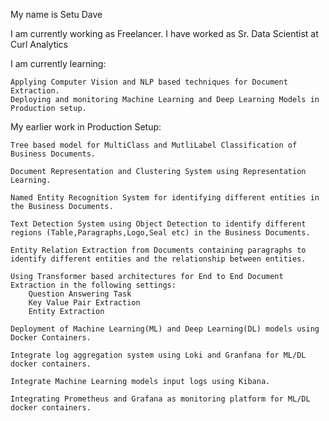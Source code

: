 My name is Setu Dave

I am currently working as Freelancer. I have worked as Sr. Data Scientist at Curl Analytics 

I am currently learning:

    Applying Computer Vision and NLP based techniques for Document Extraction.
    Deploying and monitoring Machine Learning and Deep Learning Models in Production setup.

My earlier work in Production Setup:

    Tree based model for MultiClass and MutliLabel Classification of Business Documents.

    Document Representation and Clustering System using Representation Learning.

    Named Entity Recognition System for identifying different entities in the Business Documents.

    Text Detection System using Object Detection to identify different regions (Table,Paragraphs,Logo,Seal etc) in the Business Documents.

    Entity Relation Extraction from Documents containing paragraphs to identify different entities and the relationship between entities.

    Using Transformer based architectures for End to End Document Extraction in the following settings:
        Question Answering Task
        Key Value Pair Extraction
        Entity Extraction

    Deployment of Machine Learning(ML) and Deep Learning(DL) models using Docker Containers.

    Integrate log aggregation system using Loki and Granfana for ML/DL docker containers.

    Integrate Machine Learning models input logs using Kibana.

    Integrating Prometheus and Grafana as monitoring platform for ML/DL docker containers.



<!---
warlord-2227/warlord-2227 is a ✨ special ✨ repository because its `README.md` (this file) appears on your GitHub profile.
You can click the Preview link to take a look at your changes.
--->
